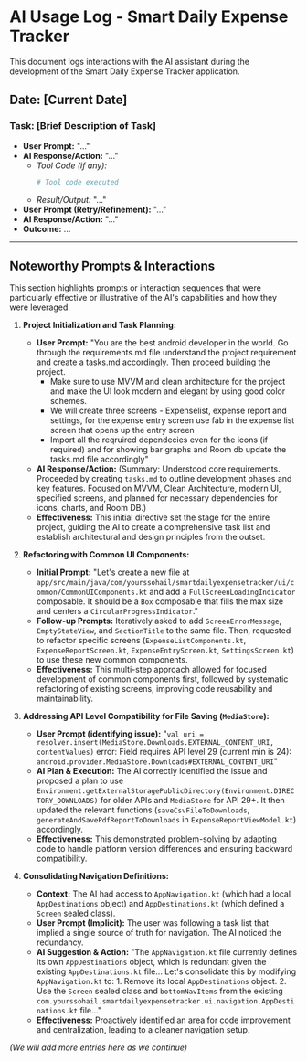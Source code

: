 # AI Usage Log - Smart Daily Expense Tracker

This document logs interactions with the AI assistant during the development of the Smart Daily Expense Tracker application.

## Date: [Current Date]

### Task: [Brief Description of Task]
*   **User Prompt:** "..."
*   **AI Response/Action:** "..."
    *   *Tool Code (if any):*
        ```python
        # Tool code executed
        ```
    *   *Result/Output:* "..."
*   **User Prompt (Retry/Refinement):** "..."
*   **AI Response/Action:** "..."
*   **Outcome:** ...

---

## Noteworthy Prompts & Interactions

This section highlights prompts or interaction sequences that were particularly effective or illustrative of the AI's capabilities and how they were leveraged.

1.  **Project Initialization and Task Planning:**
    *   **User Prompt:** "You are the best android developer in the world. Go through the requirements.md file understand the project requirement and create a tasks.md accordingly. Then proceed building the project.
        - Make sure to use MVVM and clean architecture for the project and make the UI look modern and elegant by using good color schemes. 
        - We will create three screens - Expenselist, expense report and settings, for the expense entry screen use fab in the expense list screen that opens up the entry screen
        - Import all the reqruired dependecies even for the icons (if required) and for showing bar graphs and Room db
        update the tasks.md file accordingly"
    *   **AI Response/Action:** (Summary: Understood core requirements. Proceeded by creating `tasks.md` to outline development phases and key features. Focused on MVVM, Clean Architecture, modern UI, specified screens, and planned for necessary dependencies for icons, charts, and Room DB.)
    *   **Effectiveness:** This initial directive set the stage for the entire project, guiding the AI to create a comprehensive task list and establish architectural and design principles from the outset.

2.  **Refactoring with Common UI Components:**
    *   **Initial Prompt:** "Let's create a new file at `app/src/main/java/com/yourssohail/smartdailyexpensetracker/ui/common/CommonUIComponents.kt` and add a `FullScreenLoadingIndicator` composable. It should be a `Box` composable that fills the max size and centers a `CircularProgressIndicator`."
    *   **Follow-up Prompts:** Iteratively asked to add `ScreenErrorMessage`, `EmptyStateView`, and `SectionTitle` to the same file. Then, requested to refactor specific screens (`ExpenseListComponents.kt`, `ExpenseReportScreen.kt`, `ExpenseEntryScreen.kt`, `SettingsScreen.kt`) to use these new common components.
    *   **Effectiveness:** This multi-step approach allowed for focused development of common components first, followed by systematic refactoring of existing screens, improving code reusability and maintainability.

3.  **Addressing API Level Compatibility for File Saving (`MediaStore`):**
    *   **User Prompt (identifying issue):** "`val uri = resolver.insert(MediaStore.Downloads.EXTERNAL_CONTENT_URI, contentValues)` error: Field requires API level 29 (current min is 24): `android.provider.MediaStore.Downloads#EXTERNAL_CONTENT_URI`"
    *   **AI Plan & Execution:** The AI correctly identified the issue and proposed a plan to use `Environment.getExternalStoragePublicDirectory(Environment.DIRECTORY_DOWNLOADS)` for older APIs and `MediaStore` for API 29+. It then updated the relevant functions (`saveCsvFileToDownloads`, `generateAndSavePdfReportToDownloads` in `ExpenseReportViewModel.kt`) accordingly.
    *   **Effectiveness:** This demonstrated problem-solving by adapting code to handle platform version differences and ensuring backward compatibility.

4.  **Consolidating Navigation Definitions:**
    *   **Context:** The AI had access to `AppNavigation.kt` (which had a local `AppDestinations` object) and `AppDestinations.kt` (which defined a `Screen` sealed class).
    *   **User Prompt (Implicit):** The user was following a task list that implied a single source of truth for navigation. The AI noticed the redundancy.
    *   **AI Suggestion & Action:** "The `AppNavigation.kt` file currently defines its own `AppDestinations` object, which is redundant given the existing `AppDestinations.kt` file... Let's consolidate this by modifying `AppNavigation.kt` to: 1. Remove its local `AppDestinations` object. 2. Use the `Screen` sealed class and `bottomNavItems` from the existing `com.yourssohail.smartdailyexpensetracker.ui.navigation.AppDestinations.kt` file..."
    *   **Effectiveness:** Proactively identified an area for code improvement and centralization, leading to a cleaner navigation setup.

*(We will add more entries here as we continue)*
